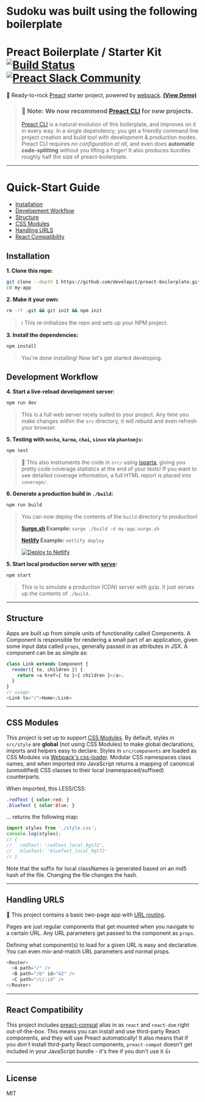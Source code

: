 # Sudoku was built using the following boilerplate

# Preact Boilerplate / Starter Kit [![Build Status](https://travis-ci.org/developit/preact-boilerplate.svg?branch=master)](https://travis-ci.org/developit/preact-boilerplate) [![Preact Slack Community](https://preact-slack.now.sh/badge.svg)](https://preact-slack.now.sh)

:guitar: Ready-to-rock [Preact] starter project, powered by [webpack]. **[(View Demo)](https://preact-boilerplate.surge.sh)**

> ### :rocket: Note: We now recommend [Preact CLI](https://github.com/developit/preact-cli/) for new projects.
>
> [Preact CLI](https://github.com/developit/preact-cli/) is a natural evolution of this boilerplate, and improves on it in every way. In a single dependency, you get a friendly command line project creation and build tool with development & production modes. Preact CLI requires _no configuration at all_, and even does **automatic code-splitting** without you lifting a finger!  It also produces bundles roughly half the size of preact-boilerplate.

---


# Quick-Start Guide

- [Installation](#installation)
- [Development Workflow](#development-workflow)
- [Structure](#structure)
- [CSS Modules](#css-modules)
- [Handling URLS](#handling-urls)
- [React Compatibility](#react-compatibility)


## Installation

**1. Clone this repo:**

```sh
git clone --depth 1 https://github.com/developit/preact-boilerplate.git my-app
cd my-app
```


**2. Make it your own:**

```sh
rm -rf .git && git init && npm init
```

> :information_source: This re-initializes the repo and sets up your NPM project.


**3. Install the dependencies:**

```sh
npm install
```

> You're done installing! Now let's get started developing.



## Development Workflow


**4. Start a live-reload development server:**

```sh
npm run dev
```

> This is a full web server nicely suited to your project. Any time you make changes within the `src` directory, it will rebuild and even refresh your browser.

**5. Testing with `mocha`, `karma`, `chai`, `sinon` via `phantomjs`:**

```sh
npm test
```

> 🌟 This also instruments the code in `src/` using [isparta](https://github.com/douglasduteil/isparta), giving you pretty code coverage statistics at the end of your tests! If you want to see detailed coverage information, a full HTML report is placed into `coverage/`.

**6. Generate a production build in `./build`:**

```sh
npm run build
```

> You can now deploy the contents of the `build` directory to production!
>
> **[Surge.sh](https://surge.sh) Example:** `surge ./build -d my-app.surge.sh`
> 
> **[Netlify](https://www.netlify.com/docs/cli/) Example:** `netlify deploy`
>
> [![Deploy to Netlify](https://www.netlify.com/img/deploy/button.svg)](https://app.netlify.com/start/deploy?repository=https://github.com/developit/preact-boilerplate)


**5. Start local production server with [serve](https://github.com/zeit/serve):**

```sh
npm start
```

> This is to simulate a production (CDN) server with gzip. It just serves up the contents of `./build`.



---


## Structure

Apps are built up from simple units of functionality called Components. A Component is responsible for rendering a small part of an application, given some input data called `props`, generally passed in as attributes in JSX. A component can be as simple as:

```js
class Link extends Component {
  render({ to, children }) {
    return <a href={ to }>{ children }</a>;
  }
}
// usage:
<Link to="/">Home</Link>
```


---


## CSS Modules

This project is set up to support [CSS Modules](https://github.com/css-modules/css-modules).  By default, styles in `src/style` are **global** (not using CSS Modules) to make global declarations, imports and helpers easy to declare.  Styles in `src/components` are loaded as CSS Modules via [Webpack's css-loader](https://github.com/webpack/css-loader#css-modules).  Modular CSS namespaces class names, and when imported into JavaScript returns a mapping of canonical (unmodified) CSS classes to their local (namespaced/suffixed) counterparts.

When imported, this LESS/CSS:

```css
.redText { color:red; }
.blueText { color:blue; }
```

... returns the following map:

```js
import styles from './style.css';
console.log(styles);
// {
//   redText: 'redText_local_9gt72',
//   blueText: 'blueText_local_9gt72'
// }
```

Note that the suffix for local classNames is generated based on an md5 hash of the file. Changing the file changes the hash.


---


## Handling URLS

:information_desk_person: This project contains a basic two-page app with [URL routing](http://git.io/preact-router).

Pages are just regular components that get mounted when you navigate to a certain URL. Any URL parameters get passed to the component as `props`.

Defining what component(s) to load for a given URL is easy and declarative. You can even mix-and-match URL parameters and normal props.

```js
<Router>
  <A path="/" />
  <B path="/b" id="42" />
  <C path="/c/:id" />
</Router>
```


---


## React Compatibility

This project includes [preact-compat] alias in as `react` and `react-dom` right out-of-the-box.  This means you can install and use third-party React components, and they will use Preact automatically!  It also means that if you _don't_ install third-party React components, `preact-compat` doesn't get included in your JavaScript bundle - it's free if you don't use it 👍

---


## License

MIT


[Preact]: https://github.com/developit/preact
[preact-compat]: https://github.com/developit/preact-compat
[webpack]: https://webpack.github.io
